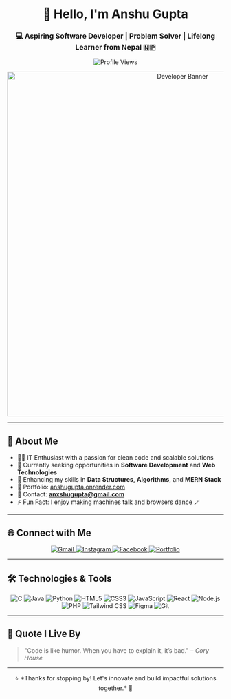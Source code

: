 <h1 align="center">👋 Hello, I'm Anshu Gupta</h1>
<h3 align="center">💻 Aspiring Software Developer | Problem Solver | Lifelong Learner from Nepal 🇳🇵</h3>

<p align="center">
  <img src="https://visitor-badge.laobi.icu/badge?page_id=An-S-Hu.An-S-Hu" alt="Profile Views" />
</p>

<p align="center">
  <img src="https://github.com/Anmol-Baranwal/Cool-GIFs-For-GitHub/assets/74038190/7d484dc9-68a9-4ee6-a767-aea59035c12d" width="800" alt="Developer Banner">
</p>

---

## 🚀 About Me

- 👨‍🎓 IT Enthusiast with a passion for clean code and scalable solutions  
- 🔭 Currently seeking opportunities in **Software Development** and **Web Technologies**  
- 🌱 Enhancing my skills in **Data Structures**, **Algorithms**, and **MERN Stack**  
- 💼 Portfolio: [anshugupta.onrender.com](https://anshugupta.onrender.com)  
- 📧 Contact: **anxshugupta@gmail.com**  
- ⚡ Fun Fact: I enjoy making machines talk and browsers dance 🪄

---

## 🌐 Connect with Me

<p align="center">
  <a href="mailto:anxshugupta@gmail.com" target="_blank">
    <img src="https://img.shields.io/badge/Gmail-D14836?style=for-the-badge&logo=gmail&logoColor=white" alt="Gmail" />
  </a>
  <a href="https://www.instagram.com/maybe._anshu/" target="_blank">
    <img src="https://img.shields.io/badge/Instagram-E4405F?style=for-the-badge&logo=instagram&logoColor=white" alt="Instagram" />
  </a>
  <a href="https://www.facebook.com/an.s.hu.864435" target="_blank">
    <img src="https://img.shields.io/badge/Facebook-1877F2?style=for-the-badge&logo=facebook&logoColor=white" alt="Facebook" />
  </a>
  <a href="https://anshugupta.onrender.com" target="_blank">
    <img src="https://img.shields.io/badge/Portfolio-121212?style=for-the-badge&logo=githubpages&logoColor=white" alt="Portfolio" />
  </a>
</p>


---

## 🛠️ Technologies & Tools

<p align="center">
  <img src="https://img.shields.io/badge/C-00599C?style=for-the-badge&logo=c&logoColor=white" alt="C" />
  <img src="https://img.shields.io/badge/Java-ED8B00?style=for-the-badge&logo=java&logoColor=white" alt="Java" />
  <img src="https://img.shields.io/badge/Python-3776AB?style=for-the-badge&logo=python&logoColor=white" alt="Python" />
  <img src="https://img.shields.io/badge/HTML5-E34F26?style=for-the-badge&logo=html5&logoColor=white" alt="HTML5" />
  <img src="https://img.shields.io/badge/CSS3-1572B6?style=for-the-badge&logo=css3&logoColor=white" alt="CSS3" />
  <img src="https://img.shields.io/badge/JavaScript-F7DF1E?style=for-the-badge&logo=javascript&logoColor=black" alt="JavaScript" />
  <img src="https://img.shields.io/badge/React-20232A?style=for-the-badge&logo=react&logoColor=61DAFB" alt="React" />
  <img src="https://img.shields.io/badge/Node.js-339933?style=for-the-badge&logo=nodedotjs&logoColor=white" alt="Node.js" />
  <img src="https://img.shields.io/badge/PHP-777BB4?style=for-the-badge&logo=php&logoColor=white" alt="PHP" />
  <img src="https://img.shields.io/badge/TailwindCSS-06B6D4?style=for-the-badge&logo=tailwindcss&logoColor=white" alt="Tailwind CSS" />
  <img src="https://img.shields.io/badge/Figma-F24E1E?style=for-the-badge&logo=figma&logoColor=white" alt="Figma" />
  <img src="https://img.shields.io/badge/Git-F05032?style=for-the-badge&logo=git&logoColor=white" alt="Git" />
</p>


---


## 💬 Quote I Live By

> "Code is like humor. When you have to explain it, it’s bad." – *Cory House*

---

<p align="center">
  ⭐️ *Thanks for stopping by! Let's innovate and build impactful solutions together.* 🚀
</p>
